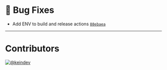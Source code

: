 # :bug: Bug Fixes

- Add ENV to build and release actions [`88ebaea`](https://github.com/Sophty-UI/icons-shared-config/commit/88ebaeac584cd1f917b7e4d719c8eb7f166d93b6)

---

# Contributors

[![@keindev](https://avatars.githubusercontent.com/u/4527292?v=4&s=40)](https://github.com/keindev)
